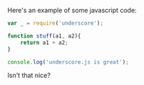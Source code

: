 Here's an example of some javascript code:

```js
var _ = require('underscore');

function stuff(a1, a2){
	return a1 + a2;
}

console.log('underscore.js is great');
```

Isn't that nice?
